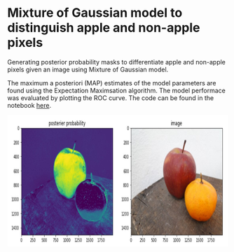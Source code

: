 # Mixture of Gaussian model to distinguish apple and non-apple pixels

Generating posterior probability masks to differentiate apple and non-apple pixels given an image using Mixture of Gaussian model. 

The maximum a posteriori (MAP) estimates of the model parameters are found using the Expectation Maximsation algorithm. The model performace was evaluated by plotting the ROC curve.
The code can be found in the notebook [here](https://github.com/SulakshanaChakraborty/MixtureOfGaussian/blob/main/practicalMixGauss_Apples.ipynb).

<img src="prob_mask.jpg" width="600" height="300" />
